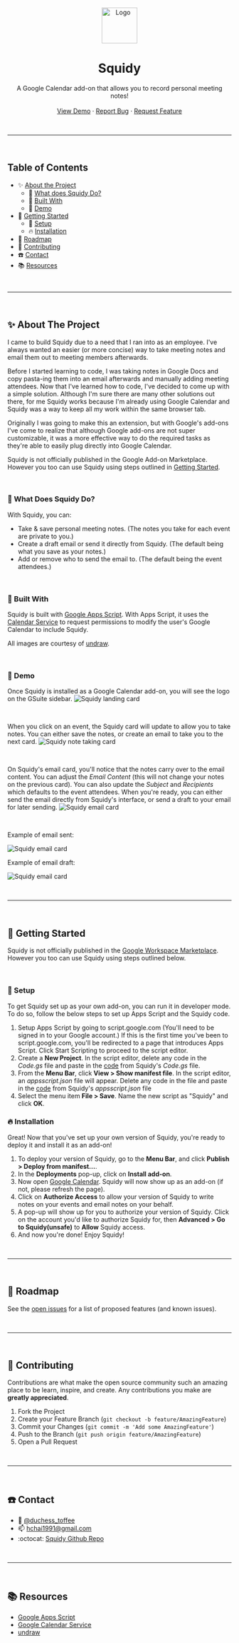 <!-- PROJECT LOGO -->
<br />
<p align="center">
  <a href="https://github.com/duchess-toffee/squidy">
    <img src="https://emojipedia-us.s3.dualstack.us-west-1.amazonaws.com/thumbs/160/twitter/71/squid_1f991.png" alt="Logo" width="80" height="80">
  </a>

  <h1 align="center" style="border:none" >Squidy</h1>

  <p align="center">
    A Google Calendar add-on that allows you to record personal meeting notes!
    <br />
    <br />
    <a href="#eyes-demo">View Demo</a>
    ·
    <a href="https://github.com/duchess-toffee/squidy/issues">Report Bug</a>
    ·
    <a href="https://github.com/duchess-toffee/squidy/issues">Request Feature</a>
  </p>
  
<br/><hr/><br/>

<!-- TABLE OF CONTENTS -->

## Table of Contents

- :sparkles: [About the Project](#sparkles-about-the-project)
  - :thinking: [What does Squidy Do?](#thinking-what-does-squidy-do)
  - :wrench: [Built With](#wrench-built-with)
  - :eyes: [Demo](#eyes-demo)
- :rocket: [Getting Started](#rocket-getting-started)
  - :key: [Setup](#key-setup)
  - :fire: [Installation](#fire-installation)
- :traffic_light: [Roadmap](#traffic_light-roadmap)
- :handshake: [Contributing](#handshake-contributing)
- :phone: [Contact](#phone-contact)
- :books: [Resources](#books-resources)

<br /><hr/><br/>

<!-- ABOUT THE PROJECT -->

## :sparkles: About The Project

I came to build Squidy due to a need that I ran into as an employee. I've always wanted an easier (or more concise) way to take meeting notes and email them out to meeting members afterwards.

Before I started learning to code, I was taking notes in Google Docs and copy pasta-ing them into an email afterwards and manually adding meeting attendees. Now that I've learned how to code, I've decided to come up with a simple solution. Although I'm sure there are many other solutions out there, for me Squidy works because I'm already using Google Calendar and Squidy was a way to keep all my work within the same browser tab.

Originally I was going to make this an extension, but with Google's add-ons I've come to realize that although Google add-ons are not super customizable, it was a more effective way to do the required tasks as they're able to easily plug directly into Google Calendar.

Squidy is not officially published in the Google Add-on Marketplace. However you too can use Squidy using steps outlined in [Getting Started](#rocket-getting-started).

<br/>

### :thinking: What Does Squidy Do?

With Squidy, you can:

- Take & save personal meeting notes. (The notes you take for each event are private to you.)
- Create a draft email or send it directly from Squidy. (The default being what you save as your notes.)
- Add or remove who to send the email to. (The default being the event attendees.)

<br/>

### :wrench: Built With

Squidy is built with [Google Apps Script](https://developers.google.com/apps-script). With Apps Script, it uses the [Calendar Service](https://developers.google.com/apps-script/reference/calendar) to request permissions to modify the user's Google Calendar to include Squidy.

All images are courtesy of [undraw](https://undraw.co/illustrations).

<br/>

<!-- USAGE EXAMPLES -->

### :eyes: Demo

Once Squidy is installed as a Google Calendar add-on, you will see the logo on the GSuite sidebar.
<img src="images/squidy_landing_card.png" alt="Squidy landing card">

<br/>

When you click on an event, the Squidy card will update to allow you to take notes. You can either save the notes, or create an email to take you to the next card.
<img src="images/squidy_note_card.png" alt="Squidy note taking card">

<br/>

On Squidy's email card, you'll notice that the notes carry over to the email content. You can adjust the _Email Content_ (this will not change your notes on the previous card). You can also update the _Subject_ and _Recipients_ which defaults to the event attendees. When you're ready, you can either send the email directly from Squidy's interface, or send a draft to your email for later sending.
<img src="images/squidy_email_card.png" alt="Squidy email card">

<br/>

<p>Example of email sent:</p>
<img src="images/squidy_email_sent.png" alt="Squidy email card" >

<br/>

<p>Example of email draft:</p>
<img src="images/squidy_email_draft.png" alt="Squidy email card">

<br/><hr/><br/>

<!-- GETTING STARTED -->

## :rocket: Getting Started

Squidy is not officially published in the [Google Workspace Marketplace](https://gsuite.google.com/marketplace). However you too can use Squidy using steps outlined below.

<br/>

### :key: Setup

To get Squidy set up as your own add-on, you can run it in developer mode. To do so, follow the below steps to set up Apps Script and the Squidy code.

1. Setup Apps Script by going to script.google.com (You'll need to be signed in to your Google account.) If this is the first time you've been to script.google.com, you'll be redirected to a page that introduces Apps Script. Click Start Scripting to proceed to the script editor.
2. Create a **New Project**. In the script editor, delete any code in the _Code.gs_ file and paste in the [code](https://github.com/duchess-toffee/squidy/blob/master/Code.gs) from Squidy's _Code.gs_ file.
3. From the **Menu Bar**, click **View > Show manifest file**. In the script editor, an _appsscript.json_ file will appear. Delete any code in the file and paste in the [code](https://github.com/duchess-toffee/squidy/blob/master/appsscript.json) from Squidy's _appsscript.json_ file
4. Select the menu item **File > Save**. Name the new script as "Squidy" and click **OK**.

### :fire: Installation

Great! Now that you've set up your own version of Squidy, you're ready to deploy it and install it as an add-on!

1. To deploy your version of Squidy, go to the **Menu Bar**, and click **Publish > Deploy from manifest...**.
2. In the **Deployments** pop-up, click on **Install add-on**.
3. Now open [Google Calendar](https://calendar.google.com/). Squidy will now show up as an add-on (if not, please refresh the page).
4. Click on **Authorize Access** to allow your version of Squidy to write notes on your events and email notes on your behalf.
5. A pop-up will show up for you to authorize your version of Squidy. Click on the account you'd like to authorize Squidy for, then **Advanced > Go to Squidy(unsafe)** to **Allow** Squidy access.
6. And now you're done! Enjoy Squidy!

<br/><hr/><br/>

<!-- ROADMAP -->

## :traffic_light: Roadmap

See the [open issues](https://github.com/duchess-toffee/squidy/issues) for a list of proposed features (and known issues).

<br/><hr/><br/>

<!-- CONTRIBUTING -->

## :handshake: Contributing

Contributions are what make the open source community such an amazing place to be learn, inspire, and create. Any contributions you make are **greatly appreciated**.

1. Fork the Project
2. Create your Feature Branch (`git checkout -b feature/AmazingFeature`)
3. Commit your Changes (`git commit -m 'Add some AmazingFeature'`)
4. Push to the Branch (`git push origin feature/AmazingFeature`)
5. Open a Pull Request

<br/><hr/><br/>

<!-- CONTACT -->

## :phone: Contact

- :mega: [@duchess_toffee](https://twitter.com/duchess_toffee)
- :mailbox: hchai1991@gmail.com
- :octocat: [Squidy Github Repo](https://github.com/duchess-toffee/squidy)

<br/><hr/><br/>

<!-- ACKNOWLEDGEMENTS -->

## :books: Resources

- [Google Apps Script](https://developers.google.com/apps-script)
- [Google Calendar Service](https://developers.google.com/apps-script/reference/calendar)
- [undraw](https://undraw.co/illustrations)
